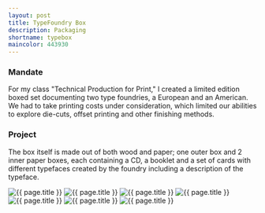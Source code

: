 ```yaml
---
layout: post
title: TypeFoundry Box
description: Packaging
shortname: typebox
maincolor: 443930
---
```


### Mandate
For my class "Technical Production for Print," I created a limited edition boxed set documenting two type foundries, a European and an American. We had to take printing costs under consideration, which limited our abilities to explore die-cuts, offset printing and other finishing methods. 

### Project
The box itself is made out of both wood and paper; one outer box and 2 inner paper boxes, each containing a CD, a booklet and a set of cards with different typefaces created by the foundry including a description of the typeface.

<div>
	<img src="/assets/projects/{{ page.shortname }}/{{ page.shortname }}_1.jpg" alt="{{ page.title }}">
	<img src="/assets/projects/{{ page.shortname }}/{{ page.shortname }}_2.jpg" alt="{{ page.title }}">
	<img src="/assets/projects/{{ page.shortname }}/{{ page.shortname }}_3.jpg" alt="{{ page.title }}">
	<img src="/assets/projects/{{ page.shortname }}/{{ page.shortname }}_4.jpg" alt="{{ page.title }}">
	<img src="/assets/projects/{{ page.shortname }}/{{ page.shortname }}_5.jpg" alt="{{ page.title }}">
	<img src="/assets/projects/{{ page.shortname }}/{{ page.shortname }}_6.jpg" alt="{{ page.title }}">
	<img src="/assets/projects/{{ page.shortname }}/{{ page.shortname }}_7.jpg" alt="{{ page.title }}">
</div>